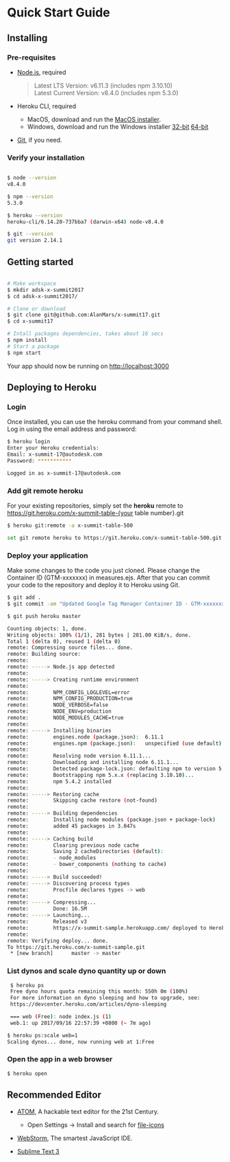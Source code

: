 # Quick Start Guide

## Installing

### Pre-requisites

- [Node.js](https://nodejs.org/en/), required

  > Latest LTS Version: v6.11.3 (includes npm 3.10.10)<br>
  > Latest Current Version: v8.4.0 (includes npm 5.3.0)

- Heroku CLI, required

  - MacOS, download and run the [MacOS installer](https://cli-assets.heroku.com/heroku-cli/channels/stable/heroku-cli.pkg).
  - Windows, download and run the Windows installer [32-bit](https://cli-assets.heroku.com/heroku-cli/channels/stable/heroku-cli-x86.exe) [64-bit](https://cli-assets.heroku.com/heroku-cli/channels/stable/heroku-cli-x64.exe)

- [Git](https://git-scm.com), if you need.

### Verify your installation

```bash

$ node --version
v8.4.0

$ npm --version
5.3.0

$ heroku --version
heroku-cli/6.14.20-737bba7 (darwin-x64) node-v8.4.0

$ git --version
git version 2.14.1
```

## Getting started

```bash

# Make workspace
$ mkdir adsk-x-summit2017
$ cd adsk-x-summit2017/

# Clone or download
$ git clone git@github.com:AlanMars/x-summit17.git
$ cd x-summit17

# Intall packages dependencies, takes about 16 secs
$ npm install
# Start a package
$ npm start
```

Your app should now be running on <http://localhost:3000>

## Deploying to Heroku

### Login

Once installed, you can use the heroku command from your command shell. Log in using the email address and password:

```bash
$ heroku login
Enter your Heroku credentials:
Email: x-summit-17@autodesk.com
Password: ***********

Logged in as x-summit-17@autodesk.com
```

### Add git remote heroku

For your existing repositories, simply set the **heroku** remote to <https://git.heroku.com/x-summit-table-{your> table number}.git

```bash
$ heroku git:remote -a x-summit-table-500

set git remote heroku to https://git.heroku.com/x-summit-table-500.git
```

### Deploy your application

Make some changes to the code you just cloned. Please change the Container ID (GTM-xxxxxxx) in measures.ejs. After that you can commit your code to the repository and deploy it to Heroku using Git.

```bash
$ git add .
$ git commit -am "Updated Google Tag Manager Container ID - GTM-xxxxxxx in measures.ejs file"

$ git push heroku master

Counting objects: 1, done.
Writing objects: 100% (1/1), 281 bytes | 281.00 KiB/s, done.
Total 1 (delta 0), reused 1 (delta 0)
remote: Compressing source files... done.
remote: Building source:
remote:
remote: -----> Node.js app detected
remote:
remote: -----> Creating runtime environment
remote:
remote:        NPM_CONFIG_LOGLEVEL=error
remote:        NPM_CONFIG_PRODUCTION=true
remote:        NODE_VERBOSE=false
remote:        NODE_ENV=production
remote:        NODE_MODULES_CACHE=true
remote:
remote: -----> Installing binaries
remote:        engines.node (package.json):  6.11.1
remote:        engines.npm (package.json):   unspecified (use default)
remote:
remote:        Resolving node version 6.11.1...
remote:        Downloading and installing node 6.11.1...
remote:        Detected package-lock.json: defaulting npm to version 5.x.x
remote:        Bootstrapping npm 5.x.x (replacing 3.10.10)...
remote:        npm 5.4.2 installed
remote:
remote: -----> Restoring cache
remote:        Skipping cache restore (not-found)
remote:
remote: -----> Building dependencies
remote:        Installing node modules (package.json + package-lock)
remote:        added 45 packages in 3.047s
remote:
remote: -----> Caching build
remote:        Clearing previous node cache
remote:        Saving 2 cacheDirectories (default):
remote:        - node_modules
remote:        - bower_components (nothing to cache)
remote:
remote: -----> Build succeeded!
remote: -----> Discovering process types
remote:        Procfile declares types -> web
remote:
remote: -----> Compressing...
remote:        Done: 16.5M
remote: -----> Launching...
remote:        Released v3
remote:        https://x-summit-sample.herokuapp.com/ deployed to Heroku
remote:
remote: Verifying deploy... done.
To https://git.heroku.com/x-summit-sample.git
 * [new branch]      master -> master
```

### List dynos and scale dyno quantity up or down

```bash
 $ heroku ps
 Free dyno hours quota remaining this month: 550h 0m (100%)
 For more information on dyno sleeping and how to upgrade, see:
 https://devcenter.heroku.com/articles/dyno-sleeping

 === web (Free): node index.js (1)
 web.1: up 2017/09/16 22:57:39 +0800 (~ 7m ago)
```

```bash
$ heroku ps:scale web=1
Scaling dynos... done, now running web at 1:Free
```

### Open the app in a web browser

```bash
$ heroku open
```

## Recommended Editor

- [ATOM](https://atom.io/), A hackable text editor for the 21st Century.

  - Open Settings → Install and search for [file-icons](https://atom.io/packages/file-icons)

- [WebStorm](https://www.jetbrains.com/webstorm/), The smartest JavaScript IDE.

- [Sublime Text 3](https://www.sublimetext.com/)
